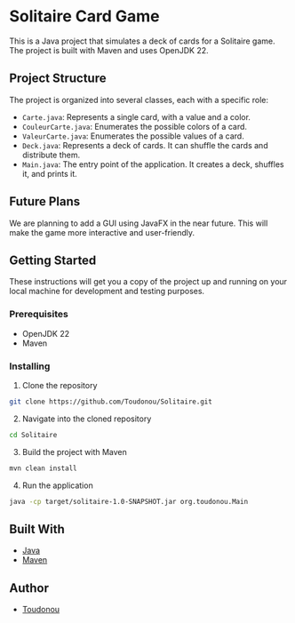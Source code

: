 # Solitaire Card Game

This is a Java project that simulates a deck of cards for a Solitaire game. The project is built with Maven and uses OpenJDK 22.

## Project Structure

The project is organized into several classes, each with a specific role:

- `Carte.java`: Represents a single card, with a value and a color.
- `CouleurCarte.java`: Enumerates the possible colors of a card.
- `ValeurCarte.java`: Enumerates the possible values of a card.
- `Deck.java`: Represents a deck of cards. It can shuffle the cards and distribute them.
- `Main.java`: The entry point of the application. It creates a deck, shuffles it, and prints it.

## Future Plans

We are planning to add a GUI using JavaFX in the near future. This will make the game more interactive and user-friendly.

## Getting Started

These instructions will get you a copy of the project up and running on your local machine for development and testing purposes.

### Prerequisites

- OpenJDK 22
- Maven

### Installing

1. Clone the repository

```bash
git clone https://github.com/Toudonou/Solitaire.git
```

2. Navigate into the cloned repository

```bash
cd Solitaire
```

3. Build the project with Maven

```bash
mvn clean install
```

4. Run the application

```bash
java -cp target/solitaire-1.0-SNAPSHOT.jar org.toudonou.Main
```

## Built With

- [Java](https://www.oracle.com/java/)
- [Maven](https://maven.apache.org/)

## Author

- [Toudonou](https://github.com/Toudonou)
```